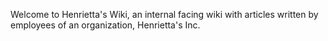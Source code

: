 Welcome to Henrietta's Wiki, an internal facing wiki with articles written by employees of an organization, Henrietta's Inc. 
